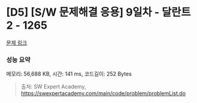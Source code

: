 # [D5] [S/W 문제해결 응용] 9일차 - 달란트2 - 1265 

[문제 링크](https://swexpertacademy.com/main/code/problem/problemDetail.do?contestProbId=AV18R8FKIvoCFAZN) 

### 성능 요약

메모리: 56,688 KB, 시간: 141 ms, 코드길이: 252 Bytes



> 출처: SW Expert Academy, https://swexpertacademy.com/main/code/problem/problemList.do